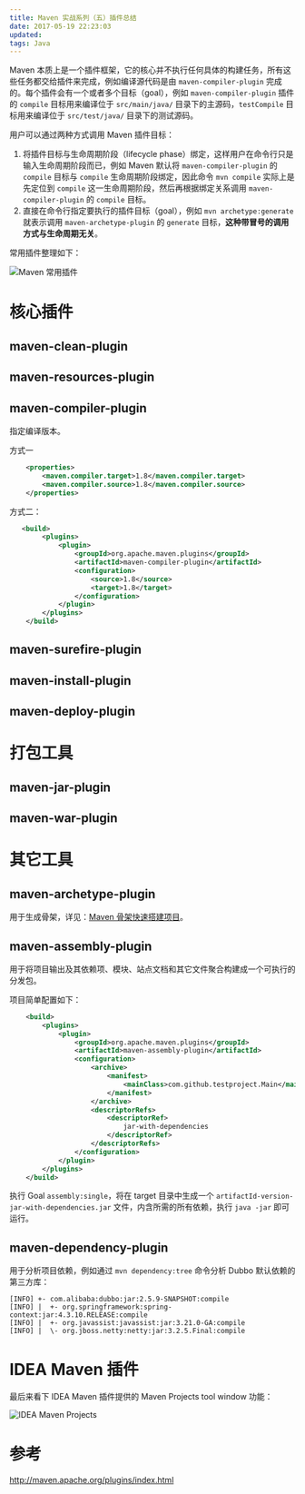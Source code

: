 ```yaml
---
title: Maven 实战系列（五）插件总结
date: 2017-05-19 22:23:03
updated:
tags: Java
---
```


Maven 本质上是一个插件框架，它的核心并不执行任何具体的构建任务，所有这些任务都交给插件来完成，例如编译源代码是由 `maven-compiler-plugin` 完成的。每个插件会有一个或者多个目标（goal），例如 `maven-compiler-plugin` 插件的 `compile` 目标用来编译位于 `src/main/java/` 目录下的主源码，`testCompile` 目标用来编译位于 `src/test/java/` 目录下的测试源码。

用户可以通过两种方式调用 Maven 插件目标：

1. 将插件目标与生命周期阶段（lifecycle phase）绑定，这样用户在命令行只是输入生命周期阶段而已，例如 Maven 默认将 `maven-compiler-plugin` 的 `compile` 目标与 `compile` 生命周期阶段绑定，因此命令 `mvn compile` 实际上是先定位到 `compile` 这一生命周期阶段，然后再根据绑定关系调用 `maven-compiler-plugin` 的 `compile` 目标。
2. 直接在命令行指定要执行的插件目标（goal），例如 `mvn archetype:generate` 就表示调用 `maven-archetype-plugin` 的 `generate` 目标，**这种带冒号的调用方式与生命周期无关**。

常用插件整理如下：

![Maven 常用插件](/img/java/maven/plugins.png)

# 核心插件

## maven-clean-plugin

## maven-resources-plugin
## maven-compiler-plugin

指定编译版本。

方式一

```XML
    <properties>
        <maven.compiler.target>1.8</maven.compiler.target>
        <maven.compiler.source>1.8</maven.compiler.source>
    </properties>
```

方式二：

```XML
   <build>
        <plugins>
            <plugin>
                <groupId>org.apache.maven.plugins</groupId>
                <artifactId>maven-compiler-plugin</artifactId>
                <configuration>
                    <source>1.8</source>
                    <target>1.8</target>
                </configuration>
            </plugin>
        </plugins>
    </build>
```

## maven-surefire-plugin
## maven-install-plugin
## maven-deploy-plugin

# 打包工具

## maven-jar-plugin

## maven-war-plugin

# 其它工具

## maven-archetype-plugin

用于生成骨架，详见：[Maven 骨架快速搭建项目](/2018/12/08/maven-archetype/)。

## maven-assembly-plugin

用于将项目输出及其依赖项、模块、站点文档和其它文件聚合构建成一个可执行的分发包。

项目简单配置如下：

```xml
    <build>
        <plugins>
            <plugin>
                <groupId>org.apache.maven.plugins</groupId>
                <artifactId>maven-assembly-plugin</artifactId>
                <configuration>
                    <archive>
                        <manifest>
                            <mainClass>com.github.testproject.Main</mainClass>
                        </manifest>
                    </archive>
                    <descriptorRefs>
                        <descriptorRef>
                            jar-with-dependencies
                        </descriptorRef>
                    </descriptorRefs>
                </configuration>
            </plugin>
        </plugins>
    </build>
```

执行 Goal `assembly:single`，将在 target 目录中生成一个 `artifactId-version-jar-with-dependencies.jar` 文件，内含所需的所有依赖，执行 `java -jar` 即可运行。

## maven-dependency-plugin

用于分析项目依赖，例如通过 `mvn dependency:tree` 命令分析 Dubbo 默认依赖的第三方库：

```
[INFO] +- com.alibaba:dubbo:jar:2.5.9-SNAPSHOT:compile
[INFO] |  +- org.springframework:spring-context:jar:4.3.10.RELEASE:compile
[INFO] |  +- org.javassist:javassist:jar:3.21.0-GA:compile
[INFO] |  \- org.jboss.netty:netty:jar:3.2.5.Final:compile
```

# IDEA Maven 插件

最后来看下 IDEA Maven 插件提供的 Maven Projects tool window 功能：

![IDEA Maven Projects](/img/java/idea/maven_projects.png)

# 参考

http://maven.apache.org/plugins/index.html